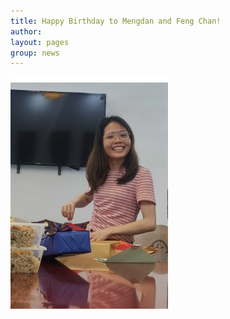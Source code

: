 ```yaml
---
title: Happy Birthday to Mengdan and Feng Chan!
author:
layout: pages
group: news
---
```




<img src="/images/FCBirday2022.jpg" width=50%>
